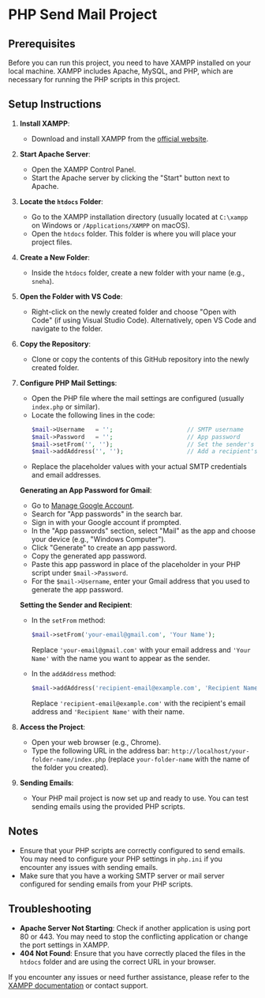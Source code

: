 # PHP Send Mail Project

## Prerequisites

Before you can run this project, you need to have XAMPP installed on your local machine. XAMPP includes Apache, MySQL, and PHP, which are necessary for running the PHP scripts in this project.

## Setup Instructions

1. **Install XAMPP**:
   - Download and install XAMPP from the [official website](https://www.apachefriends.org/index.html).

2. **Start Apache Server**:
   - Open the XAMPP Control Panel.
   - Start the Apache server by clicking the "Start" button next to Apache.

3. **Locate the `htdocs` Folder**:
   - Go to the XAMPP installation directory (usually located at `C:\xampp` on Windows or `/Applications/XAMPP` on macOS).
   - Open the `htdocs` folder. This folder is where you will place your project files.

4. **Create a New Folder**:
   - Inside the `htdocs` folder, create a new folder with your name (e.g., `sneha`).

5. **Open the Folder with VS Code**:
   - Right-click on the newly created folder and choose "Open with Code" (if using Visual Studio Code). Alternatively, open VS Code and navigate to the folder.

6. **Copy the Repository**:
   - Clone or copy the contents of this GitHub repository into the newly created folder.

7. **Configure PHP Mail Settings**:
   - Open the PHP file where the mail settings are configured (usually `index.php` or similar).
   - Locate the following lines in the code:
     ```php
     $mail->Username   = '';                     // SMTP username
     $mail->Password   = '';                     // App password
     $mail->setFrom('', '');                     // Set the sender's email and name
     $mail->addAddress('', '');                  // Add a recipient's email and name
     ```
   - Replace the placeholder values with your actual SMTP credentials and email addresses.

   **Generating an App Password for Gmail**:
   - Go to [Manage Google Account](https://myaccount.google.com/).
   - Search for "App passwords" in the search bar.
   - Sign in with your Google account if prompted.
   - In the "App passwords" section, select "Mail" as the app and choose your device (e.g., "Windows Computer").
   - Click "Generate" to create an app password.
   - Copy the generated app password.
   - Paste this app password in place of the placeholder in your PHP script under `$mail->Password`.
   - For the `$mail->Username`, enter your Gmail address that you used to generate the app password.

   **Setting the Sender and Recipient**:
   - In the `setFrom` method:
     ```php
     $mail->setFrom('your-email@gmail.com', 'Your Name');
     ```
     Replace `'your-email@gmail.com'` with your email address and `'Your Name'` with the name you want to appear as the sender.

   - In the `addAddress` method:
     ```php
     $mail->addAddress('recipient-email@example.com', 'Recipient Name');
     ```
     Replace `'recipient-email@example.com'` with the recipient's email address and `'Recipient Name'` with their name.

8. **Access the Project**:
   - Open your web browser (e.g., Chrome).
   - Type the following URL in the address bar: `http://localhost/your-folder-name/index.php` (replace `your-folder-name` with the name of the folder you created).

9. **Sending Emails**:
   - Your PHP mail project is now set up and ready to use. You can test sending emails using the provided PHP scripts.

## Notes

- Ensure that your PHP scripts are correctly configured to send emails. You may need to configure your PHP settings in `php.ini` if you encounter any issues with sending emails.
- Make sure that you have a working SMTP server or mail server configured for sending emails from your PHP scripts.

## Troubleshooting

- **Apache Server Not Starting**: Check if another application is using port 80 or 443. You may need to stop the conflicting application or change the port settings in XAMPP.
- **404 Not Found**: Ensure that you have correctly placed the files in the `htdocs` folder and are using the correct URL in your browser.

If you encounter any issues or need further assistance, please refer to the [XAMPP documentation](https://www.apachefriends.org/faq_windows.html) or contact support.
